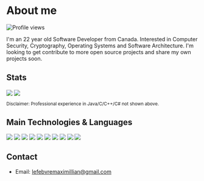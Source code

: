 # About me
![Profile views](https://gpvc.arturio.dev/maxlefebvre)

I'm an 22 year old Software Developer from Canada. Interested in Computer Security, Cryptography, Operating Systems and Software Architecture. I'm looking to get contribute to more open source projects and share my own projects soon.

## Stats
<img src="https://github-readme-stats.vercel.app/api?username=maxlefebvre&count_private=true&show_icons=true&theme=dark" align="center" /> <img src="https://github-readme-stats.vercel.app/api/top-langs/?username=maxlefebvre&theme=dark&layout=compact" align="center" />

<sub>Disclaimer: Professional experience in Java/C/C++/C# not shown above.</sub>

## Main Technologies & Languages
<img src="http://img.shields.io/badge/-Java-F89820?style=flat&logo=java&logoColor=white"> <img src="https://img.shields.io/badge/-C, C%2B%2B-659AD2?style=flat&logo=c%2B%2B&logoColor=ffffff">
<img src="https://img.shields.io/badge/-Python-black?style=flat&logo=python&logoColor=white"> 
<img src="https://img.shields.io/badge/-C%23-9D74D5?style=flat&logo=c%20sharp&logoColor=ffffff">
<img src="https://img.shields.io/badge/-JavaScript-eed718?style=flat&logo=javascript&logoColor=ffffff" />
<img src="https://img.shields.io/badge/-HTML5-E34F26?style=flat&logo=html5&logoColor=white" /> <img src="https://img.shields.io/badge/-CSS3-1572B6?style=flat&logo=css3&logoColor=white" />
<img src="http://img.shields.io/badge/-Git-F1502F?style=flat&logo=git&logoColor=FFFFFF" />
<img src="https://img.shields.io/badge/-MySQL-F29111?style=flat&logo=mysql&logoColor=FFFFFF" />
<img src="https://img.shields.io/badge/-SQLite-6CB9E1?style=flat&logo=sqlite&logoColor=FFFFFF" />

## Contact
* Email: [lefebvremaximillian@gmail.com](mailto:lefebvremaximillian@gmail.com)

